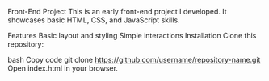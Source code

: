 Front-End Project
This is an early front-end project I developed. It showcases basic HTML, CSS, and JavaScript skills.

Features
Basic layout and styling
Simple interactions
Installation
Clone this repository:

bash
Copy code
git clone https://github.com/username/repository-name.git
Open index.html in your browser.

